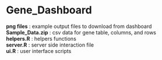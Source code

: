 # Gene_Dashboard

**png files** : example output files to download from dashboard  
**Sample_Data.zip** : csv data for gene table, columns, and rows  
**helpers.R** : helpers functions  
**server.R** : server side interaction file  
**ui.R** : user interface scripts  
